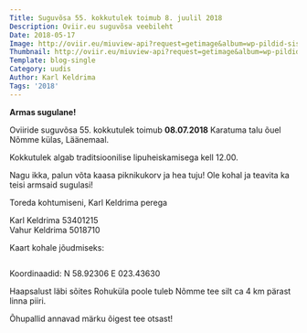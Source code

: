 ```yaml
---
Title: Suguvõsa 55. kokkutulek toimub 8. juulil 2018
Description: Oviir.eu suguvõsa veebileht
Date: 2018-05-17
Image: http://oviir.eu/miuview-api?request=getimage&album=wp-pildid-sisusse&item=o-logo-white.png&size=800&mode=longest
Thumbnail: http://oviir.eu/miuview-api?request=getimage&album=wp-pildid-sisusse&item=o-logo-white.png&size=800&mode=square
Template: blog-single
Category: uudis
Author: Karl Keldrima
Tags: '2018'
---
```


<strong>Armas sugulane!</strong>

Oviiride suguvõsa 55. kokkutulek toimub
<strong>08.07.2018</strong>
Karatuma talu õuel Nõmme külas, Läänemaal.

Kokkutulek algab traditsioonilise lipuheiskamisega kell 12.00.

Nagu ikka, palun võta kaasa piknikukorv ja hea tuju!
Ole kohal ja teavita ka teisi armsaid sugulasi!

Toreda kohtumiseni,
Karl Keldrima perega

Karl Keldrima 53401215  
Vahur Keldrima 5018710


Kaart kohale jõudmiseks:

<img src="http://oviir.eu/materjalid/2018/05/Screen-Shot-2018-05-17-at-20.11.08.png" alt="" class="img-fluid" />


Koordinaadid: N 58.92306   E 023.43630

Haapsalust läbi sõites Rohuküla poole tuleb Nõmme tee silt  ca 4 km pärast linna piiri.

Õhupallid annavad märku õigest tee otsast!
